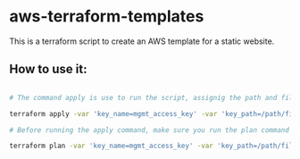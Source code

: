# aws-terraform-templates
This is a terraform script to create an AWS template for a static website.

## How to use it:

```bash

# The command apply is use to run the script, assignig the path and file name containing the access key to the AWS acount.

terraform apply -var 'key_name=mgmt_access_key' -var 'key_path=/path/file_name.pem'

# Before running the apply command, make sure you run the plan command that shows the changes that will take place with terraform apply.

terraform plan -var 'key_name=mgmt_access_key' -var 'key_path=/path/file_name.pem'



